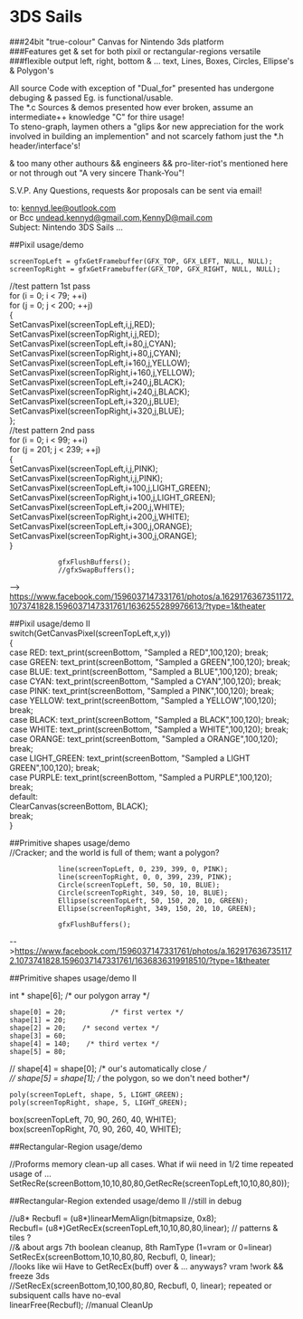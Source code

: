 # 3DS Sails  
###24bit "true-colour" Canvas for Nintendo 3ds platform  
###Features get & set for both pixil or rectangular-regions versatile
###flexible output left, right, bottom & ... text, Lines, Boxes, Circles, Ellipse's & Polygon's

All source Code with exception of "Dual_for" presented has undergone debuging & passed Eg. is functional/usable.  
The *.c Sources & demos presented how ever broken, assume an intermediate++ knowledge "C" for thire usage!  
To steno-graph, laymen others a "glips &or new appreciation for the work involved in building an implemention" and not scarcely fathom just the *.h header/interface's!   
  
& too many other authours && engineers && pro-liter-riot's mentioned here or not through out 
"A very sincere Thank-You"!  

S.V.P. Any Questions, requests &or proposals can be sent via email!   

to: kennyd.lee@outlook.com  
or Bcc undead.kennyd@gmail.com,KennyD@mail.com   
Subject: Nintendo 3DS Sails ...  

##Pixil usage/demo

	screenTopLeft = gfxGetFramebuffer(GFX_TOP, GFX_LEFT, NULL, NULL); 
	screenTopRight = gfxGetFramebuffer(GFX_TOP, GFX_RIGHT, NULL, NULL); 

//test pattern 1st pass  
for (i = 0; i < 79; ++i)  
 for (j = 0; j < 200; ++j)  
	{  
        SetCanvasPixel(screenTopLeft,i,j,RED);  
                                SetCanvasPixel(screenTopRight,i,j,RED);  
                                SetCanvasPixel(screenTopLeft,i+80,j,CYAN);  
                                SetCanvasPixel(screenTopRight,i+80,j,CYAN);  
                                SetCanvasPixel(screenTopLeft,i+160,j,YELLOW);  
                                SetCanvasPixel(screenTopRight,i+160,j,YELLOW);  
                                SetCanvasPixel(screenTopLeft,i+240,j,BLACK);  
                                SetCanvasPixel(screenTopRight,i+240,j,BLACK);  
                                SetCanvasPixel(screenTopLeft,i+320,j,BLUE);  
                                SetCanvasPixel(screenTopRight,i+320,j,BLUE);  
				};  
//test pattern 2nd pass   
for (i = 0; i < 99; ++i)  
 for (j = 201; j < 239; ++j)  
	{  
                                SetCanvasPixel(screenTopLeft,i,j,PINK);  
                                SetCanvasPixel(screenTopRight,i,j,PINK);  
                                SetCanvasPixel(screenTopLeft,i+100,j,LIGHT_GREEN);  
                                SetCanvasPixel(screenTopRight,i+100,j,LIGHT_GREEN);  
                                SetCanvasPixel(screenTopLeft,i+200,j,WHITE);  
                                SetCanvasPixel(screenTopRight,i+200,j,WHITE);  
                                SetCanvasPixel(screenTopLeft,i+300,j,ORANGE);  
                                SetCanvasPixel(screenTopRight,i+300,j,ORANGE);  
				}  

				gfxFlushBuffers();
				//gfxSwapBuffers();

--> https://www.facebook.com/1596037147331761/photos/a.1629176367351172.1073741828.1596037147331761/1636255289976613/?type=1&theater

##Pixil usage/demo II  
   switch(GetCanvasPixel(screenTopLeft,x,y))  
  {   
 	case RED: text_print(screenBottom, "Sampled a RED",100,120); break;  
	case GREEN: text_print(screenBottom, "Sampled a GREEN",100,120); break;  
 	case BLUE: text_print(screenBottom, "Sampled a BLUE",100,120); break;  
 	case CYAN: text_print(screenBottom, "Sampled a CYAN",100,120); break;  
 	case PINK: text_print(screenBottom, "Sampled a PINK",100,120); break;  
 	case YELLOW: text_print(screenBottom, "Sampled a YELLOW",100,120); break;  
 	case BLACK: text_print(screenBottom, "Sampled a BLACK",100,120); break;  
 	case WHITE: text_print(screenBottom, "Sampled a WHITE",100,120); break;   
 	case ORANGE: text_print(screenBottom, "Sampled a ORANGE",100,120); break;  
 	case LIGHT_GREEN: text_print(screenBottom, "Sampled a LIGHT GREEN",100,120); break;   
 	case PURPLE: text_print(screenBottom, "Sampled a PURPLE",100,120); break;  
	default:   
                ClearCanvas(screenBottom, BLACK);  
		break;  
  }  
  
##Primitive shapes usage/demo  
//Cracker; and the world is full of them; want a polygon?  

  				line(screenTopLeft, 0, 239, 399, 0, PINK);  
			  	line(screenTopRight, 0, 0, 399, 239, PINK);  
				Circle(screenTopLeft, 50, 50, 10, BLUE);  
				Circle(screenTopRight, 349, 50, 10, BLUE);  
				Ellipse(screenTopLeft, 50, 150, 20, 10, GREEN);  
				Ellipse(screenTopRight, 349, 150, 20, 10, GREEN);  

				gfxFlushBuffers();  

-->https://www.facebook.com/1596037147331761/photos/a.1629176367351172.1073741828.1596037147331761/1636836319918510/?type=1&theater

##Primitive shapes usage/demo II

   int * shape[6];   /* our polygon array */

    shape[0] = 20;           /* first vertex */
    shape[1] = 20;
    shape[2] = 20;    /* second vertex */
    shape[3] = 60;
    shape[4] = 140;    /* third vertex */
    shape[5] = 80;
  
//   shape[4] = shape[0];      /* our's automatically close */  
 //  shape[5] = shape[1];      /* the polygon, so we don't need bother*/  
 
    poly(screenTopLeft, shape, 5, LIGHT_GREEN);    
    poly(screenTopRight, shape, 5, LIGHT_GREEN);  
    
   box(screenTopLeft, 70, 90, 260, 40, WHITE);   
   box(screenTopRight, 70, 90, 260, 40, WHITE);   

##Rectangular-Region usage/demo

//Proforms memory clean-up all cases. What if wii need in 1/2 time repeated usage of ...
SetRecRe(screenBottom,10,10,80,80,GetRecRe(screenTopLeft,10,10,80,80));

##Rectangular-Region extended usage/demo II 
//still in debug

//u8* Recbufl = (u8*)linearMemAlign(bitmapsize, 0x8);  
Recbufl= (u8*)GetRecEx(screenTopLeft,10,10,80,80,linear); // patterns & tiles ?  
//& about args 7th boolean cleanup, 8th RamType (1=vram or 0=linear)    
SetRecEx(screenBottom,10,10,80,80, Recbufl, 0, linear);    
//looks like wii Have to GetRecEx(buff) over & ... anyways? vram !work && freeze 3ds  
//SetRecEx(screenBottom,10,100,80,80, Recbufl, 0, linear); repeated or subsiquent calls have no-eval  
linearFree(Recbufl); //manual CleanUp
